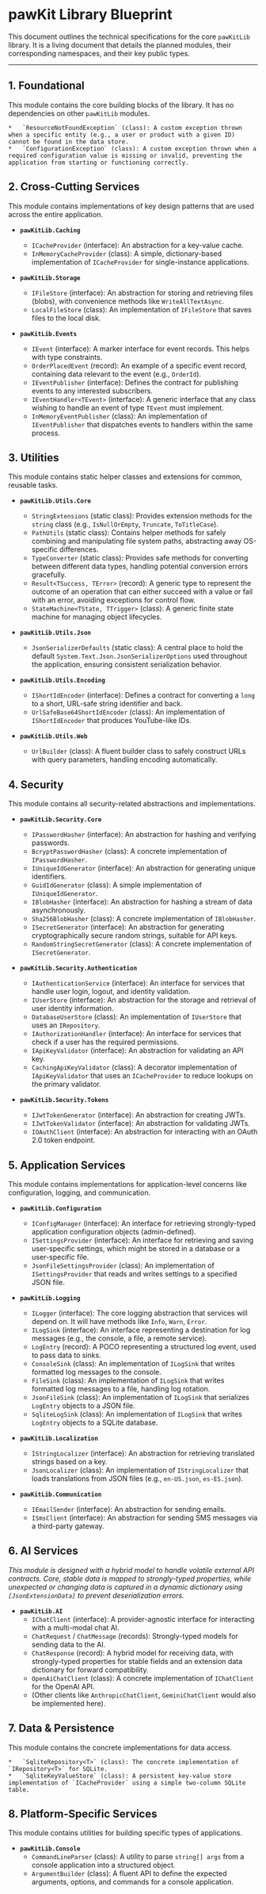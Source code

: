﻿# pawKit Library Blueprint

This document outlines the technical specifications for the core `pawKitLib` library. It is a living document that details the planned modules, their corresponding namespaces, and their key public types.

---

## 1. Foundational

This module contains the core building blocks of the library. It has no dependencies on other `pawKitLib` modules.

    *   `ResourceNotFoundException` (class): A custom exception thrown when a specific entity (e.g., a user or product with a given ID) cannot be found in the data store.
    *   `ConfigurationException` (class): A custom exception thrown when a required configuration value is missing or invalid, preventing the application from starting or functioning correctly.

## 2. Cross-Cutting Services

This module contains implementations of key design patterns that are used across the entire application.

*   **`pawKitLib.Caching`**
    *   `ICacheProvider` (interface): An abstraction for a key-value cache.
    *   `InMemoryCacheProvider` (class): A simple, dictionary-based implementation of `ICacheProvider` for single-instance applications.

*   **`pawKitLib.Storage`**
    *   `IFileStore` (interface): An abstraction for storing and retrieving files (blobs), with convenience methods like `WriteAllTextAsync`.
    *   `LocalFileStore` (class): An implementation of `IFileStore` that saves files to the local disk.

*   **`pawKitLib.Events`**
    *   `IEvent` (interface): A marker interface for event records. This helps with type constraints.
    *   `OrderPlacedEvent` (record): An example of a specific event record, containing data relevant to the event (e.g., `OrderId`).
    *   `IEventPublisher` (interface): Defines the contract for publishing events to any interested subscribers.
    *   `IEventHandler<TEvent>` (interface): A generic interface that any class wishing to handle an event of type `TEvent` must implement.
    *   `InMemoryEventPublisher` (class): An implementation of `IEventPublisher` that dispatches events to handlers within the same process.

## 3. Utilities

This module contains static helper classes and extensions for common, reusable tasks.

*   **`pawKitLib.Utils.Core`**
    *   `StringExtensions` (static class): Provides extension methods for the `string` class (e.g., `IsNullOrEmpty`, `Truncate`, `ToTitleCase`).
    *   `PathUtils` (static class): Contains helper methods for safely combining and manipulating file system paths, abstracting away OS-specific differences.
    *   `TypeConverter` (static class): Provides safe methods for converting between different data types, handling potential conversion errors gracefully.
    *   `Result<TSuccess, TError>` (record): A generic type to represent the outcome of an operation that can either succeed with a value or fail with an error, avoiding exceptions for control flow.
    *   `StateMachine<TState, TTrigger>` (class): A generic finite state machine for managing object lifecycles.

*   **`pawKitLib.Utils.Json`**
    *   `JsonSerializerDefaults` (static class): A central place to hold the default `System.Text.Json.JsonSerializerOptions` used throughout the application, ensuring consistent serialization behavior.

*   **`pawKitLib.Utils.Encoding`**
    *   `IShortIdEncoder` (interface): Defines a contract for converting a `long` to a short, URL-safe string identifier and back.
    *   `UrlSafeBase64ShortIdEncoder` (class): An implementation of `IShortIdEncoder` that produces YouTube-like IDs.

*   **`pawKitLib.Utils.Web`**
    *   `UrlBuilder` (class): A fluent builder class to safely construct URLs with query parameters, handling encoding automatically.

## 4. Security

This module contains all security-related abstractions and implementations.

*   **`pawKitLib.Security.Core`**
    *   `IPasswordHasher` (interface): An abstraction for hashing and verifying passwords.
    *   `BcryptPasswordHasher` (class): A concrete implementation of `IPasswordHasher`.
    *   `IUniqueIdGenerator` (interface): An abstraction for generating unique identifiers.
    *   `GuidIdGenerator` (class): A simple implementation of `IUniqueIdGenerator`.
    *   `IBlobHasher` (interface): An abstraction for hashing a stream of data asynchronously.
    *   `Sha256BlobHasher` (class): A concrete implementation of `IBlobHasher`.
    *   `ISecretGenerator` (interface): An abstraction for generating cryptographically secure random strings, suitable for API keys.
    *   `RandomStringSecretGenerator` (class): A concrete implementation of `ISecretGenerator`.

*   **`pawKitLib.Security.Authentication`**
    *   `IAuthenticationService` (interface): An interface for services that handle user login, logout, and identity validation.
    *   `IUserStore` (interface): An abstraction for the storage and retrieval of user identity information.
    *   `DatabaseUserStore` (class): An implementation of `IUserStore` that uses an `IRepository`.
    *   `IAuthorizationHandler` (interface): An interface for services that check if a user has the required permissions.
    *   `IApiKeyValidator` (interface): An abstraction for validating an API key.
    *   `CachingApiKeyValidator` (class): A decorator implementation of `IApiKeyValidator` that uses an `ICacheProvider` to reduce lookups on the primary validator.

*   **`pawKitLib.Security.Tokens`**
    *   `IJwtTokenGenerator` (interface): An abstraction for creating JWTs.
    *   `IJwtTokenValidator` (interface): An abstraction for validating JWTs.
    *   `IOAuthClient` (interface): An abstraction for interacting with an OAuth 2.0 token endpoint.

## 5. Application Services

This module contains implementations for application-level concerns like configuration, logging, and communication.

*   **`pawKitLib.Configuration`**
    *   `IConfigManager` (interface): An interface for retrieving strongly-typed application configuration objects (admin-defined).
    *   `ISettingsProvider` (interface): An interface for retrieving and saving user-specific settings, which might be stored in a database or a user-specific file.
    *   `JsonFileSettingsProvider` (class): An implementation of `ISettingsProvider` that reads and writes settings to a specified JSON file.

*   **`pawKitLib.Logging`**
    *   `ILogger` (interface): The core logging abstraction that services will depend on. It will have methods like `Info`, `Warn`, `Error`.
    *   `ILogSink` (interface): An interface representing a destination for log messages (e.g., the console, a file, a remote service).
    *   `LogEntry` (record): A POCO representing a structured log event, used to pass data to sinks.
    *   `ConsoleSink` (class): An implementation of `ILogSink` that writes formatted log messages to the console.
    *   `FileSink` (class): An implementation of `ILogSink` that writes formatted log messages to a file, handling log rotation.
    *   `JsonFileSink` (class): An implementation of `ILogSink` that serializes `LogEntry` objects to a JSON file.
    *   `SqliteLogSink` (class): An implementation of `ILogSink` that writes `LogEntry` objects to a SQLite database.

*   **`pawKitLib.Localization`**
    *   `IStringLocalizer` (interface): An abstraction for retrieving translated strings based on a key.
    *   `JsonLocalizer` (class): An implementation of `IStringLocalizer` that loads translations from JSON files (e.g., `en-US.json`, `es-ES.json`).

*   **`pawKitLib.Communication`**
    *   `IEmailSender` (interface): An abstraction for sending emails.
    *   `ISmsClient` (interface): An abstraction for sending SMS messages via a third-party gateway.

## 6. AI Services

*This module is designed with a hybrid model to handle volatile external API contracts. Core, stable data is mapped to strongly-typed properties, while unexpected or changing data is captured in a dynamic dictionary using `[JsonExtensionData]` to prevent deserialization errors.*

*   **`pawKitLib.AI`**
    *   `IChatClient` (interface): A provider-agnostic interface for interacting with a multi-modal chat AI.
    *   `ChatRequest` / `ChatMessage` (records): Strongly-typed models for sending data to the AI.
    *   `ChatResponse` (record): A hybrid model for receiving data, with strongly-typed properties for stable fields and an extension data dictionary for forward compatibility.
    *   `OpenAiChatClient` (class): A concrete implementation of `IChatClient` for the OpenAI API.
    *   (Other clients like `AnthropicChatClient`, `GeminiChatClient` would also be implemented here).

## 7. Data & Persistence

This module contains the concrete implementations for data access.

    *   `SqliteRepository<T>` (class): The concrete implementation of `IRepository<T>` for SQLite.
    *   `SqliteKeyValueStore` (class): A persistent key-value store implementation of `ICacheProvider` using a simple two-column SQLite table.

## 8. Platform-Specific Services

This module contains utilities for building specific types of applications.

*   **`pawKitLib.Console`**
    *   `CommandLineParser` (class): A utility to parse `string[] args` from a console application into a structured object.
    *   `ArgumentBuilder` (class): A fluent API to define the expected arguments, options, and commands for a console application.

